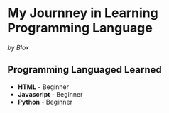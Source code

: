 # My Journney in Learning Programming Language
*by Blox*


## Programming Languaged Learned 

* **HTML** - Beginner
* **Javascript** - Beginner
* **Python** - Beginner
